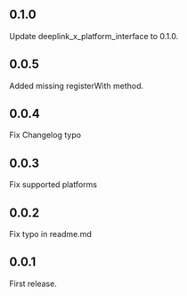 ## 0.1.0

Update deeplink_x_platform_interface to 0.1.0.

## 0.0.5

Added missing registerWith method.

## 0.0.4

Fix Changelog typo

## 0.0.3

Fix supported platforms

## 0.0.2

Fix typo in readme.md


## 0.0.1

First release.

